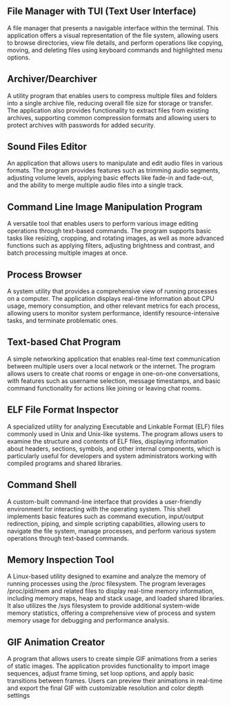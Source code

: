 
## File Manager with TUI (Text User Interface)
A file manager that presents a navigable interface within the terminal. This application offers a visual representation of the file system, allowing users to browse directories, view file details, and perform operations like copying, moving, and deleting files using keyboard commands and highlighted menu options.

## Archiver/Dearchiver
A utility program that enables users to compress multiple files and folders into a single archive file, reducing overall file size for storage or transfer. The application also provides functionality to extract files from existing archives, supporting common compression formats and allowing users to protect archives with passwords for added security.

## Sound Files Editor
An application that allows users to manipulate and edit audio files in various formats. The program provides features such as trimming audio segments, adjusting volume levels, applying basic effects like fade-in and fade-out, and the ability to merge multiple audio files into a single track.

## Command Line Image Manipulation Program
A versatile tool that enables users to perform various image editing operations through text-based commands. The program supports basic tasks like resizing, cropping, and rotating images, as well as more advanced functions such as applying filters, adjusting brightness and contrast, and batch processing multiple images at once.

## Process Browser
A system utility that provides a comprehensive view of running processes on a computer. The application displays real-time information about CPU usage, memory consumption, and other relevant metrics for each process, allowing users to monitor system performance, identify resource-intensive tasks, and terminate problematic ones.

## Text-based Chat Program
A simple networking application that enables real-time text communication between multiple users over a local network or the internet. The program allows users to create chat rooms or engage in one-on-one conversations, with features such as username selection, message timestamps, and basic command functionality for actions like joining or leaving chat rooms.

## ELF File Format Inspector
A specialized utility for analyzing Executable and Linkable Format (ELF) files commonly used in Unix and Unix-like systems. The program allows users to examine the structure and contents of ELF files, displaying information about headers, sections, symbols, and other internal components, which is particularly useful for developers and system administrators working with compiled programs and shared libraries.

## Command Shell
A custom-built command-line interface that provides a user-friendly environment for interacting with the operating system. This shell implements basic features such as command execution, input/output redirection, piping, and simple scripting capabilities, allowing users to navigate the file system, manage processes, and perform various system operations through text-based commands.

## Memory Inspection Tool
A Linux-based utility designed to examine and analyze the memory of running processes using the /proc filesystem. The program leverages /proc/pid/mem and related files to display real-time memory information, including memory maps, heap and stack usage, and loaded shared libraries. It also utilizes the /sys filesystem to provide additional system-wide memory statistics, offering a comprehensive view of process and system memory usage for debugging and performance analysis.

## GIF Animation Creator

A program that allows users to create simple GIF animations from a series of static images. The application provides functionality to import image sequences, adjust frame timing, set loop options, and apply basic transitions between frames. Users can preview their animations in real-time and export the final GIF with customizable resolution and color depth settings
